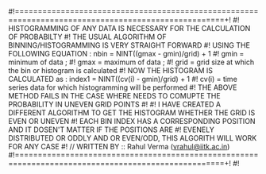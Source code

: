#!====================================================================================================+!
#! HISTOGRAMMING OF ANY DATA IS NECESSARY FOR THE CALCULATION OF PROBABILTY
#! THE USUAL ALGORITHM OF BINNING/HISTOGRAMMING IS VERY STRAIGHT FORWARD 
#! USING THE FOLLOWING EQUATION : nbin = NINT((gmax - gmin)/grid) + 1
#! gmin = minimum of data ;
#! gmax = maximum of data ;
#! grid = grid size at which the bin or histogram is calculated
#! NOW THE HISTOGRAM IS CALCULATED as : index1 = NINT((cv(i) - gmin)/grid) + 1
#! cv(i) = time series data for which histogramming will be performed
#! THE ABOVE METHOD FAILS IN THE CASE WHERE NEEDS TO COMUPTE THE PROBABILITY IN UNEVEN GRID POINTS
#!
#! I HAVE CREATED A DIFFERENT ALGORITHM TO GET THE HISTOGRAM WHETHER THE GRID IS EVEN OR UNEVEN
#! EACH BIN INDEX HAS A CORRESPONDING POSITION AND IT DOSEN'T MATTER IF THE POSITIONS ARE
#! EVENELY DISTRIBUTED OR ODDLY AND OR EVEN/ODD, THIS ALGORITH WILL WORK FOR ANY CASE
#! 
// WRITTEN BY :: Rahul Verma (vrahul@iitk.ac.in)
#!====================================================================================================+!
#! 
